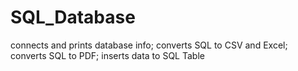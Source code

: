 # SQL_Database
connects and prints database info; 
converts SQL to CSV and Excel; 
converts SQL to PDF; 
inserts data to SQL Table
